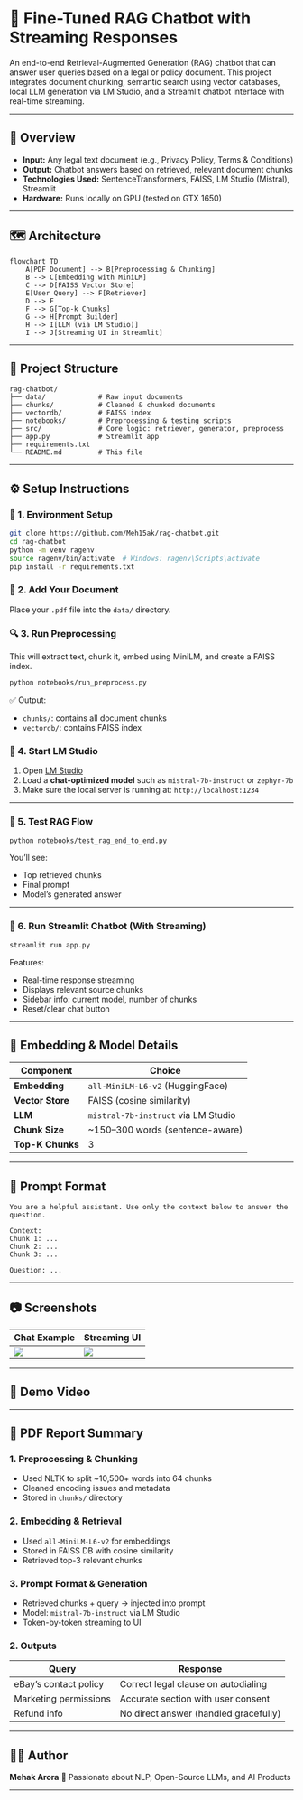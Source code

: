 # 🧠 Fine-Tuned RAG Chatbot with Streaming Responses

An end-to-end Retrieval-Augmented Generation (RAG) chatbot that can answer user queries based on a legal or policy document. This project integrates document chunking, semantic search using vector databases, local LLM generation via LM Studio, and a Streamlit chatbot interface with real-time streaming.

---

## 📌 Overview

- **Input:** Any legal text document (e.g., Privacy Policy, Terms & Conditions)
- **Output:** Chatbot answers based on retrieved, relevant document chunks
- **Technologies Used:** SentenceTransformers, FAISS, LM Studio (Mistral), Streamlit
- **Hardware:** Runs locally on GPU (tested on GTX 1650)

---

## 🗺️ Architecture

```mermaid
flowchart TD
    A[PDF Document] --> B[Preprocessing & Chunking]
    B --> C[Embedding with MiniLM]
    C --> D[FAISS Vector Store]
    E[User Query] --> F[Retriever]
    D --> F
    F --> G[Top-k Chunks]
    G --> H[Prompt Builder]
    H --> I[LLM (via LM Studio)]
    I --> J[Streaming UI in Streamlit]
````

---

## 📂 Project Structure

```
rag-chatbot/
├── data/             # Raw input documents
├── chunks/           # Cleaned & chunked documents
├── vectordb/         # FAISS index
├── notebooks/        # Preprocessing & testing scripts
├── src/              # Core logic: retriever, generator, preprocess
├── app.py            # Streamlit app
├── requirements.txt
└── README.md         # This file
```

---

## ⚙️ Setup Instructions

### 🔧 1. Environment Setup

```bash
git clone https://github.com/Meh15ak/rag-chatbot.git
cd rag-chatbot
python -m venv ragenv
source ragenv/bin/activate  # Windows: ragenv\Scripts\activate
pip install -r requirements.txt
```

### 📄 2. Add Your Document

Place your `.pdf` file into the `data/` directory.

### 🔍 3. Run Preprocessing

This will extract text, chunk it, embed using MiniLM, and create a FAISS index.

```bash
python notebooks/run_preprocess.py
```

✅ Output:

* `chunks/`: contains all document chunks
* `vectordb/`: contains FAISS index

### 🤖 4. Start LM Studio

1. Open [LM Studio](https://lmstudio.ai/)
2. Load a **chat-optimized model** such as `mistral-7b-instruct` or `zephyr-7b`
3. Make sure the local server is running at:
   `http://localhost:1234`

---

### 🧪 5. Test RAG Flow

```bash
python notebooks/test_rag_end_to_end.py
```

You’ll see:

* Top retrieved chunks
* Final prompt
* Model’s generated answer

---

### 💬 6. Run Streamlit Chatbot (With Streaming)

```bash
streamlit run app.py
```

Features:

* Real-time response streaming
* Displays relevant source chunks
* Sidebar info: current model, number of chunks
* Reset/clear chat button

---

## 🧠 Embedding & Model Details

| Component        | Choice                              |
| ---------------- | ----------------------------------- |
| **Embedding**    | `all-MiniLM-L6-v2` (HuggingFace)    |
| **Vector Store** | FAISS (cosine similarity)           |
| **LLM**          | `mistral-7b-instruct` via LM Studio |
| **Chunk Size**   | \~150–300 words (sentence-aware)    |
| **Top-K Chunks** | 3                                   |

---

## 📝 Prompt Format

```text
You are a helpful assistant. Use only the context below to answer the question.

Context:
Chunk 1: ...
Chunk 2: ...
Chunk 3: ...

Question: ...
```

---

## 📷 Screenshots

| Chat Example                      | Streaming UI                      |
| --------------------------------- | --------------------------------- |
| ![](screenshots/chat_preview.png) | ![](screenshots/streamlit_ui.png) |

---

## 🎥 Demo Video


---

## 📘 PDF Report Summary

### 1. Preprocessing & Chunking

* Used NLTK to split \~10,500+ words into 64 chunks
* Cleaned encoding issues and metadata
* Stored in `chunks/` directory

### 2. Embedding & Retrieval

* Used `all-MiniLM-L6-v2` for embeddings
* Stored in FAISS DB with cosine similarity
* Retrieved top-3 relevant chunks

### 3. Prompt Format & Generation

* Retrieved chunks + query → injected into prompt
* Model: `mistral-7b-instruct` via LM Studio
* Token-by-token streaming to UI

### 2. Outputs

| Query                 | Response                              |
| --------------------- | ------------------------------------- |
| eBay’s contact policy | Correct legal clause on autodialing   |
| Marketing permissions | Accurate section with user consent    |
| Refund info           | No direct answer (handled gracefully) |


---

## 👨‍💻 Author

**Mehak Arora**
🧪 Passionate about NLP, Open-Source LLMs, and AI Products

---

